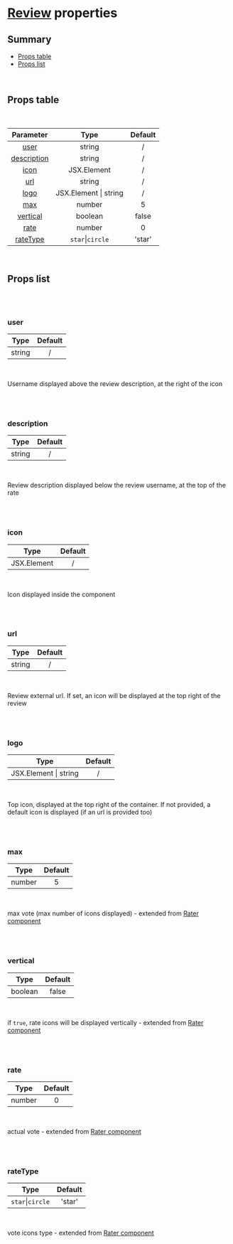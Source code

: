 # [Review](index.md) properties

## Summary

- [Props table](#props-table)
- [Props list](#props-list)

<br>

## Props table

<br>

<!-- prettier-ignore -->
| <div style='text-align:center;margin:auto;'>Parameter</div> | <div style='text-align:center;margin:auto;'>Type</div> | <div style='text-align:center;margin:auto;'>Default</div> |
| ----------------------------------------------------------- | --------------------------------------------------------- | ------------------------------------------------------------- |
| <div style='text-align:center;margin:auto;'>[user](#user)</div> | <div style='text-align:center;margin:auto;'>string</div> | <div style='text-align:center;margin:auto;'>/</div> |
| <div style='text-align:center;margin:auto;'>[description](#description)</div> | <div style='text-align:center;margin:auto;'>string</div> | <div style='text-align:center;margin:auto;'>/</div> |
| <div style='text-align:center;margin:auto;'>[icon](#icon)</div> | <div style='text-align:center;margin:auto;'>JSX.Element</div> | <div style='text-align:center;margin:auto;'>/</div> |
| <div style='text-align:center;margin:auto;'>[url](#url)</div> | <div style='text-align:center;margin:auto;'>string</div> | <div style='text-align:center;margin:auto;'>/</div> |
| <div style='text-align:center;margin:auto;'>[logo](#logo)</div> | <div style='text-align:center;margin:auto;'>JSX.Element &#124; string</div> | <div style='text-align:center;margin:auto;'>/</div> |
| <div style='text-align:center;margin:auto;'>[max](#max)</div> | <div style='text-align:center;margin:auto;'>number</div> | <div style='text-align:center;margin:auto;'>5</div> |
| <div style='text-align:center;margin:auto;'>[vertical](#vertical)</div> | <div style='text-align:center;margin:auto;'>boolean</div> | <div style='text-align:center;margin:auto;'>false</div> |
| <div style='text-align:center;margin:auto;'>[rate](#rate)</div> | <div style='text-align:center;margin:auto;'>number</div> | <div style='text-align:center;margin:auto;'>0</div> |
| <div style='text-align:center;margin:auto;'>[rateType](#ratetype)</div> | <div style='text-align:center;margin:auto;'>`star`&#124;`circle`</div> | <div style='text-align:center;margin:auto;'>'star'</div> |

<br>

## Props list

<br>

<br>

### user

<!-- prettier-ignore -->
| <div style='text-align:center;margin:auto;'>Type</div> | <div style='text-align:center;margin:auto;'>Default</div> |
| ---------------------------------------------------------- | --------------------------------------------------------- |
| <div style='text-align:center;margin:auto;'>string</div> | <div style='text-align:center;margin:auto;'>/</div> |

<br>

Username displayed above the review description, at the right of the icon

<br>

<br>

### description

<!-- prettier-ignore -->
| <div style='text-align:center;margin:auto;'>Type</div> | <div style='text-align:center;margin:auto;'>Default</div> |
| ---------------------------------------------------------- | --------------------------------------------------------- |
| <div style='text-align:center;margin:auto;'>string</div> | <div style='text-align:center;margin:auto;'>/</div> |

<br>

Review description displayed below the review username, at the top of the rate

<br>

<br>

### icon

<!-- prettier-ignore -->
| <div style='text-align:center;margin:auto;'>Type</div> | <div style='text-align:center;margin:auto;'>Default</div> |
| ---------------------------------------------------------- | --------------------------------------------------------- |
| <div style='text-align:center;margin:auto;'>JSX.Element</div> | <div style='text-align:center;margin:auto;'>/</div> |

<br>

Icon displayed inside the component

<br>

<br>

### url

<!-- prettier-ignore -->
| <div style='text-align:center;margin:auto;'>Type</div> | <div style='text-align:center;margin:auto;'>Default</div> |
| ---------------------------------------------------------- | --------------------------------------------------------- |
| <div style='text-align:center;margin:auto;'>string</div> | <div style='text-align:center;margin:auto;'>/</div> |

<br>

Review external url. If set, an icon will be displayed at the top right of the review

<br>

<br>

### logo

<!-- prettier-ignore -->
| <div style='text-align:center;margin:auto;'>Type</div> | <div style='text-align:center;margin:auto;'>Default</div> |
| ---------------------------------------------------------- | --------------------------------------------------------- |
| <div style='text-align:center;margin:auto;'>JSX.Element &#124; string</div> | <div style='text-align:center;margin:auto;'>/</div> |

<br>

Top icon, displayed at the top right of the container. If not provided, a default icon is displayed (if an url is provided too)

<br>

<br>

### max

<!-- prettier-ignore -->
| <div style='text-align:center;margin:auto;'>Type</div> | <div style='text-align:center;margin:auto;'>Default</div> |
| ---------------------------------------------------------- | --------------------------------------------------------- |
| <div style='text-align:center;margin:auto;'>number</div> | <div style='text-align:center;margin:auto;'>5</div> |

<br>

max vote (max number of icons displayed) - extended from [Rater component](../../atoms/Rater/props.md#max)

<br>

<br>

### vertical

<!-- prettier-ignore -->
| <div style='text-align:center;margin:auto;'>Type</div> | <div style='text-align:center;margin:auto;'>Default</div> |
| ---------------------------------------------------------- | --------------------------------------------------------- |
| <div style='text-align:center;margin:auto;'>boolean</div> | <div style='text-align:center;margin:auto;'>false</div> |

<br>

if `true`, rate icons will be displayed vertically - extended from [Rater component](../../atoms/Rater/props.md#vertical)

<br>

<br>

### rate

<!-- prettier-ignore -->
| <div style='text-align:center;margin:auto;'>Type</div> | <div style='text-align:center;margin:auto;'>Default</div> |
| ---------------------------------------------------------- | --------------------------------------------------------- |
| <div style='text-align:center;margin:auto;'>number</div> | <div style='text-align:center;margin:auto;'>0</div> |

<br>

actual vote - extended from [Rater component](../../atoms/Rater/props.md#rate)

<br>

<br>

### rateType

<!-- prettier-ignore -->
| <div style='text-align:center;margin:auto;'>Type</div> | <div style='text-align:center;margin:auto;'>Default</div> |
| ---------------------------------------------------------- | --------------------------------------------------------- |
| <div style='text-align:center;margin:auto;'>`star`&#124;`circle`</div> | <div style='text-align:center;margin:auto;'>'star'</div> |

<br>

vote icons type - extended from [Rater component](../../atoms/Rater/props.md#rateType)

<br>

